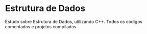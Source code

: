 # Estrutura de Dados

 Estudo sobre Estrutura de Dados, utilizando C++.
 Todos os códigos comentados e projetos compilados.